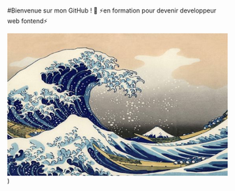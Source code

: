 #Bienvenue sur mon GitHub ! 👋
⚡en formation pour devenir developpeur web fontend⚡

![image de profil](https://github.com/xFokko/xFokko/blob/main/img/Hokusai.jpg))



<!--
**xFokko/xFokko** is a ✨ _special_ ✨ repository because its `README.md` (this file) appears on your GitHub profile.

Here are some ideas to get you started:

- 🔭 I’m currently working on ...
- 🌱 I’m currently learning ...
- 👯 I’m looking to collaborate on ...
- 🤔 I’m looking for help with ...
- 💬 Ask me about ...
- 📫 How to reach me: ...
- 😄 Pronouns: ...
- ⚡ Fun fact: ...
![Cover](https://github.com/xFokko/xFokko/blob/main/img/fujoNoHoshi.jpg)
-->
